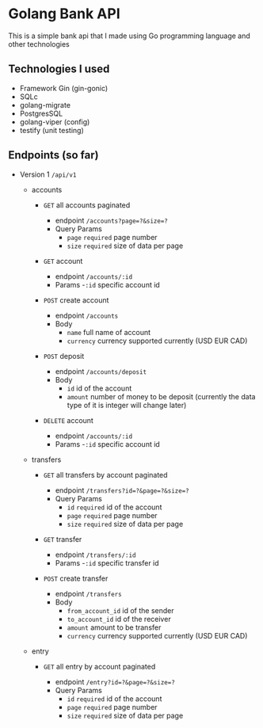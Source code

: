 # Golang Bank API

This is a simple bank api that I made using Go programming language and other technologies

## Technologies I used

- Framework Gin (gin-gonic)
- SQLc
- golang-migrate
- PostgresSQL
- golang-viper (config)
- testify (unit testing)

## Endpoints (so far)

- Version 1 `/api/v1`

  - accounts

    - `GET` all accounts paginated

      - endpoint `/accounts?page=?&size=?`
      - Query Params
        - `page` `required` page number
        - `size` `required` size of data per page

    - `GET` account

      - endpoint `/accounts/:id`
      - Params -`:id` specific account id

    - `POST` create account

      - endpoint `/accounts`
      - Body
        - `name` full name of account
        - `currency` currency supported currently (USD EUR CAD)

    - `POST` deposit

      - endpoint `/accounts/deposit`
      - Body
        - `id` id of the account
        - `amount` number of money to be deposit (currently the data type of it is integer will change later)

    - `DELETE` account

      - endpoint `/accounts/:id`
      - Params -`:id` specific account id

  - transfers

    - `GET` all transfers by account paginated

      - endpoint `/transfers?id=?&page=?&size=?`
      - Query Params
        - `id` `required` id of the account
        - `page` `required` page number
        - `size` `required` size of data per page

    - `GET` transfer

      - endpoint `/transfers/:id`
      - Params -`:id` specific transfer id

    - `POST` create transfer

      - endpoint `/transfers`
      - Body
        - `from_account_id` id of the sender
        - `to_account_id` id of the receiver
        - `amount` amount to be transfer
        - `currency` currency supported currently (USD EUR CAD)

  - entry

    - `GET` all entry by account paginated

      - endpoint `/entry?id=?&page=?&size=?`
      - Query Params
        - `id` `required` id of the account
        - `page` `required` page number
        - `size` `required` size of data per page
